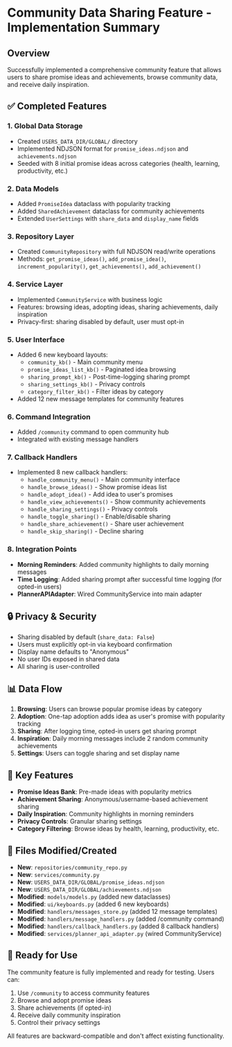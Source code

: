 # Community Data Sharing Feature - Implementation Summary

## Overview
Successfully implemented a comprehensive community feature that allows users to share promise ideas and achievements, browse community data, and receive daily inspiration.

## ✅ Completed Features

### 1. Global Data Storage
- Created `USERS_DATA_DIR/GLOBAL/` directory
- Implemented NDJSON format for `promise_ideas.ndjson` and `achievements.ndjson`
- Seeded with 8 initial promise ideas across categories (health, learning, productivity, etc.)

### 2. Data Models
- Added `PromiseIdea` dataclass with popularity tracking
- Added `SharedAchievement` dataclass for community achievements
- Extended `UserSettings` with `share_data` and `display_name` fields

### 3. Repository Layer
- Created `CommunityRepository` with full NDJSON read/write operations
- Methods: `get_promise_ideas()`, `add_promise_idea()`, `increment_popularity()`, `get_achievements()`, `add_achievement()`

### 4. Service Layer
- Implemented `CommunityService` with business logic
- Features: browsing ideas, adopting ideas, sharing achievements, daily inspiration
- Privacy-first: sharing disabled by default, user must opt-in

### 5. User Interface
- Added 6 new keyboard layouts:
  - `community_kb()` - Main community menu
  - `promise_ideas_list_kb()` - Paginated idea browsing
  - `sharing_prompt_kb()` - Post-time-logging sharing prompt
  - `sharing_settings_kb()` - Privacy controls
  - `category_filter_kb()` - Filter ideas by category
- Added 12 new message templates for community features

### 6. Command Integration
- Added `/community` command to open community hub
- Integrated with existing message handlers

### 7. Callback Handlers
- Implemented 8 new callback handlers:
  - `handle_community_menu()` - Main community interface
  - `handle_browse_ideas()` - Show promise ideas list
  - `handle_adopt_idea()` - Add idea to user's promises
  - `handle_view_achievements()` - Show community achievements
  - `handle_sharing_settings()` - Privacy controls
  - `handle_toggle_sharing()` - Enable/disable sharing
  - `handle_share_achievement()` - Share user achievement
  - `handle_skip_sharing()` - Decline sharing

### 8. Integration Points
- **Morning Reminders**: Added community highlights to daily morning messages
- **Time Logging**: Added sharing prompt after successful time logging (for opted-in users)
- **PlannerAPIAdapter**: Wired CommunityService into main adapter

## 🔒 Privacy & Security
- Sharing disabled by default (`share_data: False`)
- Users must explicitly opt-in via keyboard confirmation
- Display name defaults to "Anonymous"
- No user IDs exposed in shared data
- All sharing is user-controlled

## 📊 Data Flow
1. **Browsing**: Users can browse popular promise ideas by category
2. **Adoption**: One-tap adoption adds idea as user's promise with popularity tracking
3. **Sharing**: After logging time, opted-in users get sharing prompt
4. **Inspiration**: Daily morning messages include 2 random community achievements
5. **Settings**: Users can toggle sharing and set display name

## 🎯 Key Features
- **Promise Ideas Bank**: Pre-made ideas with popularity metrics
- **Achievement Sharing**: Anonymous/username-based achievement sharing
- **Daily Inspiration**: Community highlights in morning reminders
- **Privacy Controls**: Granular sharing settings
- **Category Filtering**: Browse ideas by health, learning, productivity, etc.

## 📁 Files Modified/Created
- **New**: `repositories/community_repo.py`
- **New**: `services/community.py`
- **New**: `USERS_DATA_DIR/GLOBAL/promise_ideas.ndjson`
- **New**: `USERS_DATA_DIR/GLOBAL/achievements.ndjson`
- **Modified**: `models/models.py` (added new dataclasses)
- **Modified**: `ui/keyboards.py` (added 6 new keyboards)
- **Modified**: `handlers/messages_store.py` (added 12 message templates)
- **Modified**: `handlers/message_handlers.py` (added /community command)
- **Modified**: `handlers/callback_handlers.py` (added 8 callback handlers)
- **Modified**: `services/planner_api_adapter.py` (wired CommunityService)

## 🚀 Ready for Use
The community feature is fully implemented and ready for testing. Users can:
1. Use `/community` to access community features
2. Browse and adopt promise ideas
3. Share achievements (if opted-in)
4. Receive daily community inspiration
5. Control their privacy settings

All features are backward-compatible and don't affect existing functionality.
